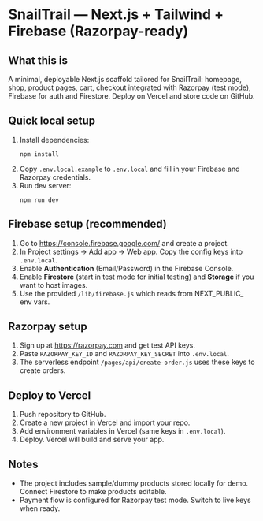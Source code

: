 # SnailTrail — Next.js + Tailwind + Firebase (Razorpay-ready)

## What this is
A minimal, deployable Next.js scaffold tailored for SnailTrail: homepage, shop, product pages, cart, checkout integrated with Razorpay (test mode), Firebase for auth and Firestore. Deploy on Vercel and store code on GitHub.

## Quick local setup
1. Install dependencies:
   ```
   npm install
   ```
2. Copy `.env.local.example` to `.env.local` and fill in your Firebase and Razorpay credentials.
3. Run dev server:
   ```
   npm run dev
   ```

## Firebase setup (recommended)
1. Go to https://console.firebase.google.com/ and create a project.
2. In Project settings -> Add app -> Web app. Copy the config keys into `.env.local`.
3. Enable **Authentication** (Email/Password) in the Firebase Console.
4. Enable **Firestore** (start in test mode for initial testing) and **Storage** if you want to host images.
5. Use the provided `/lib/firebase.js` which reads from NEXT_PUBLIC_ env vars.

## Razorpay setup
1. Sign up at https://razorpay.com and get test API keys.
2. Paste `RAZORPAY_KEY_ID` and `RAZORPAY_KEY_SECRET` into `.env.local`.
3. The serverless endpoint `/pages/api/create-order.js` uses these keys to create orders.

## Deploy to Vercel
1. Push repository to GitHub.
2. Create a new project in Vercel and import your repo.
3. Add environment variables in Vercel (same keys in `.env.local`).
4. Deploy. Vercel will build and serve your app.

## Notes
- The project includes sample/dummy products stored locally for demo. Connect Firestore to make products editable.
- Payment flow is configured for Razorpay test mode. Switch to live keys when ready.
